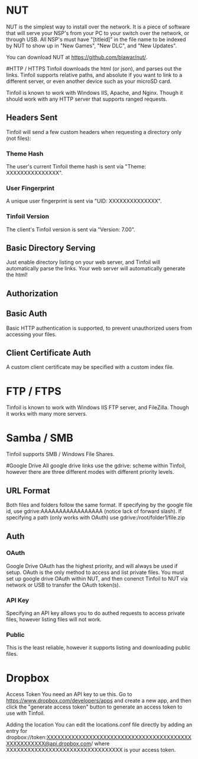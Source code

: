 # NUT
NUT is the simplest way to install over the network. It is a piece of software that will serve your NSP's from your PC to your switch over the network, or through USB. All NSP's must have "[titleid]" in the file name to be indexed by NUT to show up in "New Games", "New DLC", and "New Updates".

You can download NUT at https://github.com/blawar/nut/.

#HTTP / HTTPS
Tinfoil downloads the html (or json), and parses out the links. Tinfoil supports relative paths, and absolute if you want to link to a different server, or even another device such as your microSD card.

Tinfoil is known to work with Windows IIS, Apache, and Nginx. Though it should work with any HTTP server that supports ranged requests.

## Headers Sent
Tinfoil will send a few custom headers when requesting a directory only (not files):

### Theme Hash
The user's current Tinfoil theme hash is sent via "Theme: XXXXXXXXXXXXXXX".

### User Fingerprint
A unique user fingerprint is sent via "UID: XXXXXXXXXXXXXX".

### Tinfoil Version
The client's Tinfoil version is sent via "Version: 7.00".

## Basic Directory Serving
Just enable directory listing on your web server, and Tinfoil will automatically parse the links. Your web server will automatically generate the html!

## Authorization
## Basic Auth
Basic HTTP authentication is supported, to prevent unauthorized users from accessing your files.
## Client Certificate Auth
A custom client certificate may be specified with a custom index file.

# FTP / FTPS
Tinfoil is known to work with Windows IIS FTP server, and FileZilla. Though it works with many more servers.

# Samba / SMB
Tinfoil supports SMB / Windows File Shares.

#Google Drive
All google drive links use the gdrive: scheme within Tinfoil, however there are three different modes with different priority levels.

## URL Format
Both files and folders follow the same format.  If specifying by the google file id, use gdrive:AAAAAAAAAAAAAAAAA (notice lack of forward slash).  If specifying a path (only works with OAuth) use gdrive:/root/folder1/file.zip

## Auth
### OAuth
Google Drive OAuth has the highest priority, and will always be used if setup.  OAuth is the only method to access and list private files.  You must set up google drive OAuth within NUT, and then conenct Tinfoil to NUT via network or USB to transfer the OAuth token(s).

### API Key
Specifying an API key allows you to do authed requests to access private files, however listing files will not work.

### Public
This is the least reliable, however it supports listing and downloading public files.

# Dropbox
Access Token
You need an API key to ue this. Go to https://www.dropbox.com/developers/apps and create a new app, and then click the "generate access token" button to generate an access token to use with Tinfoil.

Adding the location
You can edit the locations.conf file directly by adding an entry for dropbox://token:XXXXXXXXXXXXXXXXXXXXXXXXXXXXXXXXXXXXXXXXXXXXXXXXXXXX@api.dropbox.com/ where XXXXXXXXXXXXXXXXXXXXXXXXXXXXXXXXX is your access token.